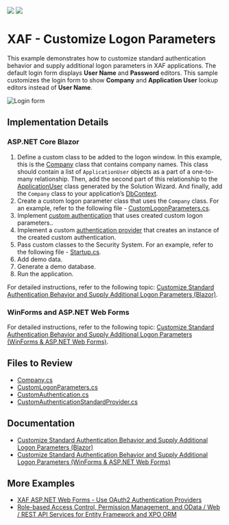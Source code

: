 <!-- default badges list -->
[![](https://img.shields.io/badge/Open_in_DevExpress_Support_Center-FF7200?style=flat-square&logo=DevExpress&logoColor=white)](https://supportcenter.devexpress.com/ticket/details/T1145991)
[![](https://img.shields.io/badge/📖_How_to_use_DevExpress_Examples-e9f6fc?style=flat-square)](https://docs.devexpress.com/GeneralInformation/403183)
<!-- default badges end -->
# XAF - Customize Logon Parameters

This example demonstrates how to customize standard authentication behavior and supply additional logon parameters in XAF applications. The default login form displays **User Name** and **Password** editors. This sample customizes the login form to show **Company** and **Application User** lookup editors instead of **User Name**.

![Login form](https://docs.devexpress.com/eXpressAppFramework/images/custom-logon-prameters-blazor.png)

## Implementation Details

### ASP.NET Core Blazor

1. Define a custom class to be added to the logon window. In this example, this is the [Company](./CS/EF/EFCoreCustomLogonAll.Module/BusinessObjects/Company.cs) class that contains company names. This class should contain a list of `ApplicationUser` objects as a part of a one-to-many relationship. Then, add the second part of this relationship to the [ApplicationUser](./CS/EF/EFCoreCustomLogonAll.Module/BusinessObjects/ApplicationUser.cs#L28) class generated by the Solution Wizard. And finally, add the `Company` class to your application’s [DbContext](./CS/EF/EFCoreCustomLogonAll.Module/BusinessObjects/EFCoreCustomLogonAllDbContext.cs#L43).
2. Create a custom logon parameter class that uses the `Company` class. For an example, refer to the following file - [CustomLogonParameters.cs](./CS/EF/EFCoreCustomLogonAll.Blazor.Server/Security/CustomLogonParameters.cs).
3. Implement [custom authentication](./CS/EF/EFCoreCustomLogonAll.Blazor.Server/Security/CustomAuthentication.cs) that uses created custom logon parameters..
4. Implement a custom [authentication provider](./CS/EF/EFCoreCustomLogonAll.Blazor.Server/Security/CustomAuthenticationStandardProvider.cs) that creates an instance of the created custom authentication.
5. Pass custom classes to the Security System. For an example, refer to the following file - [Startup.cs](./CS/EF/EFCoreCustomLogonAll.Blazor.Server/Startup.cs#L73-L78).
6. Add demo data.
7. Generate a demo database.
8. Run the application.

For detailed instructions, refer to the following topic: [Customize Standard Authentication Behavior and Supply Additional Logon Parameters (Blazor)](https://docs.devexpress.com/eXpressAppFramework/404264/data-security-and-safety/security-system/authentication/customize-standard-authentication-behavior-and-supply-additional-logon-parameters/customize-authentication-behavior-blazor).

### WinForms and ASP.NET Web Forms

For detailed instructions, refer to the following topic: [Customize Standard Authentication Behavior and Supply Additional Logon Parameters (WinForms & ASP.NET Web Forms)](https://docs.devexpress.com/eXpressAppFramework/112982/data-security-and-safety/security-system/authentication/customize-standard-authentication-behavior-and-supply-additional-logon-parameters/customize-authentication-behavior-web).

## Files to Review
* [Company.cs](./CS/EF/EFCoreCustomLogonAll.Module/BusinessObjects/Company.cs)
* [CustomLogonParameters.cs](./CS/EF/EFCoreCustomLogonAll.Blazor.Server/Security/CustomLogonParameters.cs)
* [CustomAuthentication.cs](./CS/EF/EFCoreCustomLogonAll.Blazor.Server/Security/CustomAuthentication.cs)
* [CustomAuthenticationStandardProvider.cs](./CS/EF/EFCoreCustomLogonAll.Blazor.Server/Security/CustomAuthenticationStandardProvider.cs)

## Documentation
* [Customize Standard Authentication Behavior and Supply Additional Logon Parameters (Blazor)](https://docs.devexpress.com/eXpressAppFramework/404264/data-security-and-safety/security-system/authentication/customize-standard-authentication-behavior-and-supply-additional-logon-parameters/customize-authentication-behavior-blazor)
* [Customize Standard Authentication Behavior and Supply Additional Logon Parameters (WinForms & ASP.NET Web Forms)](https://docs.devexpress.com/eXpressAppFramework/112982/data-security-and-safety/security-system/authentication/customize-standard-authentication-behavior-and-supply-additional-logon-parameters/customize-authentication-behavior-web)

## More Examples
* [XAF ASP.NET Web Forms - Use OAuth2 Authentication Providers](https://github.com/DevExpress-Examples/xaf-web-forms-use-oauth2-authentication-providers)
* [Role-based Access Control, Permission Management, and OData / Web / REST API Services for Entity Framework and XPO ORM](https://github.com/DevExpress-Examples/XAF_Security_E4908)
